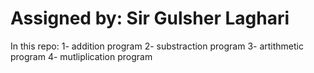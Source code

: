 # Assigned by: Sir Gulsher Laghari
In this repo:
1- addition program
2- substraction program
3- artithmetic program
4- mutliplication program
